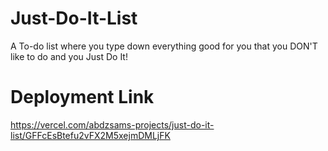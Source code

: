 # Just-Do-It-List
A To-do list where you type down everything good for you that you DON'T like to do and you Just Do It!

# Deployment Link
https://vercel.com/abdzsams-projects/just-do-it-list/GFFcEsBtefu2vFX2M5xejmDMLjFK
